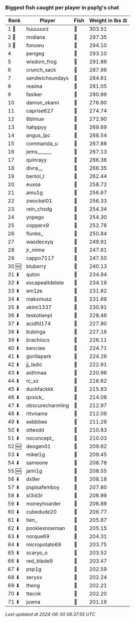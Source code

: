 ### Biggest fish caught per player in psp1g's chat
| Rank | Player | Fish | Weight in lbs ⚖️ |
|------|--------|-----------|---------|
| 1 🥇  | huuuuurz | 🐳 | 303.51 |
| 2 🥈  | nndiana | 🐳 | 297.35 |
| 3 🥉  | fonuwu | 🐳 | 294.10 |
| 4  | pengeg | 🐳 | 293.10 |
| 5  | wisdom_frog | 🐳 | 291.86 |
| 6  | crunch_sack | 🐳 | 287.96 |
| 7  | sandwichsundays | 🐉 | 284.61 |
| 8  | reaima | 🐳 | 281.05 |
| 9  | faslker | 🐳 | 280.99 |
| 10  | damon_okami | 🐉 | 276.80 |
| 11  | caprise627 | 🐳 | 274.74 |
| 12  | 6blmue | 🐳 | 272.90 |
| 13  | hahppyy | 🐉 | 269.69 |
| 14  | angus_lpc | 🐉 | 268.54 |
| 15  | commanda_u | 🐉 | 267.88 |
| 16  | jems______ | 🐳 | 267.13 |
| 17  | quinrayy | 🦕 | 266.36 |
| 18  | divra__ | 🐍 | 266.35 |
| 19  | benlol_l | 🦕 | 262.44 |
| 20  | euxoa | 🦑 | 258.72 |
| 21  | amu1g | 🦕 | 256.67 |
| 22  | zwockel01 | 🐉 | 256.33 |
| 23  | rein_chsdg | 🐳 | 254.34 |
| 24  | yopego | 🐢 | 254.30 |
| 25  | copperx9 | 🦕 | 252.78 |
| 26  | flunke_ | 🐳 | 250.84 |
| 27  | wasdecxyq | 🐳 | 249.91 |
| 28  | jr_mime | 🐢 | 247.61 |
| 29  | cappo7117 | 🐉 | 247.50 |
| 30 🆕 | bluberry | 🦕 | 240.13 |
| 31 ⬇ | quton | 🐳 | 234.94 |
| 32 ⬇ | escapealtdelete | 🐉 | 234.19 |
| 33 ⬇ | em1ze | 🦕 | 231.82 |
| 34 ⬇ | maksmusz | 🦕 | 231.69 |
| 35 ⬇ | xkimi1337 | 🦕 | 230.91 |
| 36 ⬇ | teskotienpl | 🐳 | 228.46 |
| 37 ⬇ | acidfd174 | 🐍 | 227.90 |
| 38 ⬇ | bubinga | 🐉 | 227.16 |
| 39 ⬇ | brachiocs | 🐉 | 226.11 |
| 40 ⬇ | benciee | 🐳 | 224.71 |
| 41 ⬇ | gorillapark | 🦕 | 224.26 |
| 42 ⬇ | jj_ladic | 🐳 | 222.91 |
| 43 ⬇ | asthmaa | 🐉 | 220.96 |
| 44 ⬇ | rc_xz | 🐳 | 216.62 |
| 45 ⬇ | duckfackkk | 🐳 | 215.83 |
| 46 ⬇ | qxxick_ | 🐉 | 214.08 |
| 47 ⬇ | obscurecharmling | 🦈 | 212.97 |
| 48 ⬇ | rttvname | 🐳 | 212.06 |
| 49 ⬇ | eebbbee | 🦕 | 211.29 |
| 50 ⬇ | ottexdd | 🐉 | 210.83 |
| 51 ⬇ | noconcept_ | 🐉 | 210.03 |
| 52 🆕 | deogen01 | 🦈 | 209.82 |
| 53 ⬇ | mikel1g | 🐳 | 209.45 |
| 54 ⬇ | sameone | 🐳 | 208.78 |
| 55 🆕 | jami1g | 🦈 | 208.55 |
| 56 ⬇ | dx9er | 🐉 | 208.18 |
| 57 ⬇ | pspisafemboy | 🐳 | 207.80 |
| 58 ⬇ | sl3id3r | 🐳 | 206.99 |
| 59 ⬇ | moneyhoarder | 🦈 | 206.89 |
| 60 ⬇ | cubedude20 | 🐉 | 206.77 |
| 61 ⬇ | tien_ | 🐳 | 205.87 |
| 62 ⬇ | pookiesnowman | 🐳 | 205.15 |
| 63 ⬇ | norque69 | 🦈 | 204.31 |
| 64 ⬇ | micropotato69 | 🦈 | 203.75 |
| 65 ⬇ | scaryo_o | 🦕 | 203.52 |
| 66 ⬇ | red_blade9 | 🦈 | 203.47 |
| 67 ⬇ | psp1g | 🦈 | 202.59 |
| 68 ⬇ | seryxx | 🐉 | 202.24 |
| 69 ⬇ | theng | 🦈 | 202.21 |
| 70 ⬇ | ttecnk | 🐉 | 202.20 |
| 71 ⬇ | juwna | 🐳 | 201.19 |

_Last updated at 2024-06-30 08:37:55 UTC_